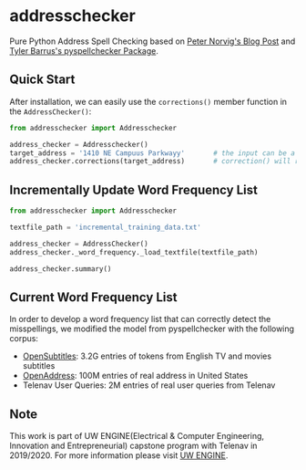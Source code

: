 # addresschecker
Pure Python Address Spell Checking based on [Peter Norvig's Blog Post](https://norvig.com/spell-correct.html) and [Tyler Barrus's pyspellchecker Package](https://github.com/barrust/pyspellchecker).

## Quick Start

After installation, we can easily use the `corrections()` member function in the `AddressChecker()`:

```python
from addresschecker import Addresschecker

address_checker = Addresschecker()
target_address = '1410 NE Campuus Parkwayy'       # the input can be a single word or whole address
address_checker.corrections(target_address)       # correction() will return the top-k candidates
```

## Incrementally Update Word Frequency List

```python
from addresschecker import Addresschecker

textfile_path = 'incremental_training_data.txt'

address_checker = AddressChecker()
address_checker._word_frequency._load_textfile(textfile_path)
```

```python
address_checker.summary()
```

## Current Word Frequency List

In order to develop a word frequency list that can correctly detect the misspellings, we modified the model from pyspellchecker with the following corpus:

- [OpenSubtitles](http://opus.nlpl.eu/OpenSubtitles2018.php): 3.2G entries of tokens from English TV and movies subtitles
- [OpenAddress](https://github.com/openaddresses/openaddresses): 100M entries of real address in United States
- Telenav User Queries: 2M entries of real user queries from Telenav


## Note
This work is part of UW ENGINE(Electrical & Computer Engineering, Innovation and Entrepreneurial) capstone program with Telenav in 2019/2020. For more information please visit [UW ENGINE](https://www.ece.uw.edu/entrepreneurship/entrepreneurial-capstone/). 

